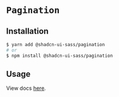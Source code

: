 # `Pagination`

## Installation

```sh
$ yarn add @shadcn-ui-sass/pagination
# or
$ npm install @shadcn-ui-sass/pagination
```

## Usage

View docs [here](https://shadcn-ui-sass.com/docs/components/pagination).
